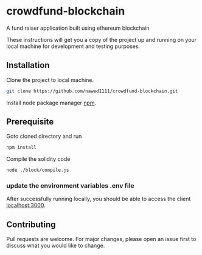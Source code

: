 # crowdfund-blockchain
A fund raiser application built using ethereum blockchain

These instructions will get you a copy of the project up and running on your local machine for development and testing purposes.

## Installation

Clone the project to local machine.

```bash
git clone https://github.com/nawed1111/crowdfund-blockchain.git
```

Install node package manager [npm](https://nodejs.org/en/download/).

## Prerequisite

Goto cloned directory and run
```bash
npm install
```

Compile the solidity code
```bash
node ./block/compile.js
```

### update the environment variables .env file

After successfully running locally, you should be able to access the client [localhost:3000](http://127.0.0.1:3000/).

## Contributing

Pull requests are welcome. For major changes, please open an issue first to discuss what you would like to change.

